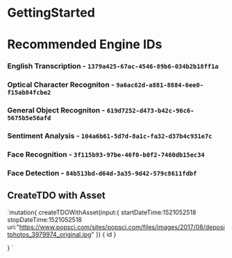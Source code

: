 # GettingStarted

# Recommended Engine IDs
### English Transcription - `1379a425-67ac-4546-89b6-034b2b18ff1a`
### Optical Character Recogniton - `9a6ac62d-a881-8884-6ee0-f15ab84fcbe2`
### General Object Recogniton - `619d7252-d473-b42c-96c6-5675b5e56afd`
### Sentiment Analysis - `104a6b61-5d7d-8a1c-fa32-d37b4c931e7c`
### Face Recognition - `3f115b93-97be-46f0-b0f2-7460db15ec34`
### Face Detection -   `84b513bd-d64d-3a35-9d42-579c8611fdbf`


## CreateTDO with Asset
`mutation{
createTDOWithAsset(input:{
  startDateTime:1521052518
  stopDateTime:1521052518
  uri:"https://www.popsci.com/sites/popsci.com/files/images/2017/08/depositphotos_3979974_original.jpg"
}) {
  id
}

}
`

